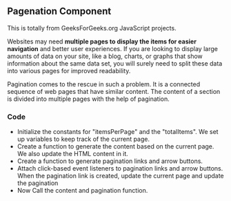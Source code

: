 ## Pagenation Component

This is totally from GeeksForGeeks.org JavaScript projects.
<br />

Websites may need **multiple pages to display the items for easier navigation** and better user experiences. If you are looking to display large amounts of data on your site, like a blog, charts, or graphs that show information about the same data set, you will surely need to split these data into various pages for improved readability.

Pagination comes to the rescue in such a problem. It is a connected sequence of web pages that have similar content. The content of a section is divided into multiple pages with the help of pagination.
<br />

### Code

- Initialize the constants for "itemsPerPage" and the "totalItems". We set up variables to keep track of the current page.
- Create a function to generate the content based on the current page. We also update the HTML content in it.
- Create a function to generate pagination links and arrow buttons.
- Attach click-based event listeners to pagination links and arrow buttons. When the pagination link is created, update the current page and update the pagination
- Now Call the content and pagination function.
